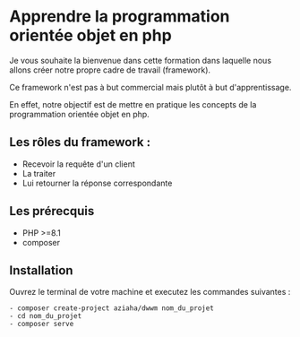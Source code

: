 # Apprendre la programmation orientée objet en php

Je vous souhaite la bienvenue dans cette formation dans laquelle nous allons créer notre propre cadre de travail (framework).

Ce framework n'est pas à but commercial mais plutôt à but d'apprentissage.

En effet, notre objectif est de mettre en pratique les concepts de la programmation orientée objet en php.

## Les rôles du framework :

- Recevoir la requête d'un client
- La traiter
- Lui retourner la réponse correspondante

## Les prérecquis
- PHP >=8.1
- composer

## Installation

Ouvrez le terminal de votre machine et executez les commandes suivantes : 

    - composer create-project aziaha/dwwm nom_du_projet
    - cd nom_du_projet
    - composer serve